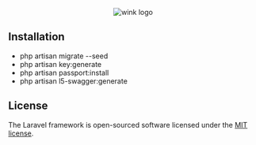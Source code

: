 <p align="center"><img src="/images/logo.png?1" alt="wink logo"></p>

## Installation

- php artisan migrate --seed
- php artisan key:generate
- php artisan passport:install
- php artisan l5-swagger:generate


## License

The Laravel framework is open-sourced software licensed under the [MIT license](https://opensource.org/licenses/MIT).
